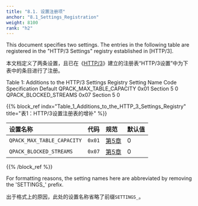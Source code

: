 ```yaml
---
title: "8.1. 设置注册项"
anchor: "8.1_Settings_Registration"
weight: 8100
rank: "h2"
---
```


This document specifies two settings. The entries in the following table are registered in the "HTTP/3 Settings" registry established in [HTTP/3].

本文档定义了两条设置，且已在《[HTTP/3]()》建立的注册表“HTTP/3设置”中为下表中的条目进行了注册。

Table 1: Additions to the HTTP/3 Settings Registry
Setting Name	Code	Specification	Default
QPACK_MAX_TABLE_CAPACITY	0x01	Section 5	0
QPACK_BLOCKED_STREAMS	0x07	Section 5	0

{{% block_ref
indx="Table_1_Additions_to_the_HTTP_3_Settings_Registry"
title="表1：HTTP/3设置注册表的增补" %}}

| 设置名称                       | 代码     | 规范       | 默认值 |
|:---------------------------|:-------|:---------|:----|
| `QPACK_MAX_TABLE_CAPACITY` | `0x01` | [第5章]()  | 0   |
| `QPACK_BLOCKED_STREAMS`    | `0x07` | [第5章]()  | 0   |

{{% /block_ref %}}

For formatting reasons, the setting names here are abbreviated by removing the 'SETTINGS_' prefix.

出于格式上的原因，此处的设置名称省略了前缀`SETTINGS_`。

